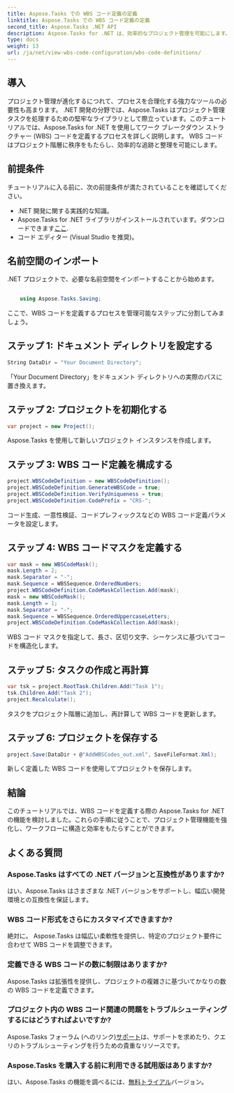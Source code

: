 ```yaml
---
title: Aspose.Tasks での WBS コード定義の定義
linktitle: Aspose.Tasks での WBS コード定義の定義
second_title: Aspose.Tasks .NET API
description: Aspose.Tasks for .NET は、効率的なプロジェクト管理を可能にします。包括的なチュートリアルで WBS コードを簡単にマスターできます。今すぐワークフローを合理化しましょう!
type: docs
weight: 13
url: /ja/net/view-wbs-code-configuration/wbs-code-definitions/
---
```

## 導入
プロジェクト管理が進化するにつれて、プロセスを合理化する強力なツールの必要性も高まります。 .NET 開発の分野では、Aspose.Tasks はプロジェクト管理タスクを処理するための堅牢なライブラリとして際立っています。このチュートリアルでは、Aspose.Tasks for .NET を使用してワーク ブレークダウン ストラクチャー (WBS) コードを定義するプロセスを詳しく説明します。 WBS コードはプロジェクト階層に秩序をもたらし、効率的な追跡と整理を可能にします。
## 前提条件
チュートリアルに入る前に、次の前提条件が満たされていることを確認してください。
- .NET 開発に関する実践的な知識。
-  Aspose.Tasks for .NET ライブラリがインストールされています。ダウンロードできます[ここ](https://releases.aspose.com/tasks/net/).
- コード エディター (Visual Studio を推奨)。
## 名前空間のインポート
.NET プロジェクトで、必要な名前空間をインポートすることから始めます。
```csharp
    
    using Aspose.Tasks.Saving;
```
ここで、WBS コードを定義するプロセスを管理可能なステップに分割してみましょう。

## ステップ 1: ドキュメント ディレクトリを設定する
```csharp
String DataDir = "Your Document Directory";
```
「Your Document Directory」をドキュメント ディレクトリへの実際のパスに置き換えます。
## ステップ 2: プロジェクトを初期化する
```csharp
var project = new Project();
```
Aspose.Tasks を使用して新しいプロジェクト インスタンスを作成します。
## ステップ 3: WBS コード定義を構成する
```csharp
project.WBSCodeDefinition = new WBSCodeDefinition();
project.WBSCodeDefinition.GenerateWBSCode = true;
project.WBSCodeDefinition.VerifyUniqueness = true;
project.WBSCodeDefinition.CodePrefix = "CRS-";
```
コード生成、一意性検証、コードプレフィックスなどの WBS コード定義パラメータを設定します。
## ステップ 4: WBS コードマスクを定義する
```csharp
var mask = new WBSCodeMask();
mask.Length = 2;
mask.Separator = "-";
mask.Sequence = WBSSequence.OrderedNumbers;
project.WBSCodeDefinition.CodeMaskCollection.Add(mask);
mask = new WBSCodeMask();
mask.Length = 1;
mask.Separator = "-";
mask.Sequence = WBSSequence.OrderedUppercaseLetters;
project.WBSCodeDefinition.CodeMaskCollection.Add(mask);
```
WBS コード マスクを指定して、長さ、区切り文字、シーケンスに基づいてコードを構造化します。
## ステップ 5: タスクの作成と再計算
```csharp
var tsk = project.RootTask.Children.Add("Task 1");
tsk.Children.Add("Task 2");
project.Recalculate();
```
タスクをプロジェクト階層に追加し、再計算して WBS コードを更新します。
## ステップ 6: プロジェクトを保存する
```csharp
project.Save(DataDir + @"AddWBSCodes_out.xml", SaveFileFormat.Xml);
```
新しく定義した WBS コードを使用してプロジェクトを保存します。
## 結論
このチュートリアルでは、WBS コードを定義する際の Aspose.Tasks for .NET の機能を検討しました。これらの手順に従うことで、プロジェクト管理機能を強化し、ワークフローに構造と効率をもたらすことができます。
## よくある質問
### Aspose.Tasks はすべての .NET バージョンと互換性がありますか?
はい、Aspose.Tasks はさまざまな .NET バージョンをサポートし、幅広い開発環境との互換性を保証します。
### WBS コード形式をさらにカスタマイズできますか?
絶対に。 Aspose.Tasks は幅広い柔軟性を提供し、特定のプロジェクト要件に合わせて WBS コードを調整できます。
### 定義できる WBS コードの数に制限はありますか?
Aspose.Tasks は拡張性を提供し、プロジェクトの複雑さに基づいてかなりの数の WBS コードを定義できます。
### プロジェクト内の WBS コード関連の問題をトラブルシューティングするにはどうすればよいですか?
 Aspose.Tasks フォーラム (へのリンク)[サポート](https://forum.aspose.com/c/tasks/15)は、サポートを求めたり、クエリのトラブルシューティングを行うための貴重なリソースです。
### Aspose.Tasks を購入する前に利用できる試用版はありますか?
はい、Aspose.Tasks の機能を調べるには、[無料トライアル](https://releases.aspose.com/)バージョン。